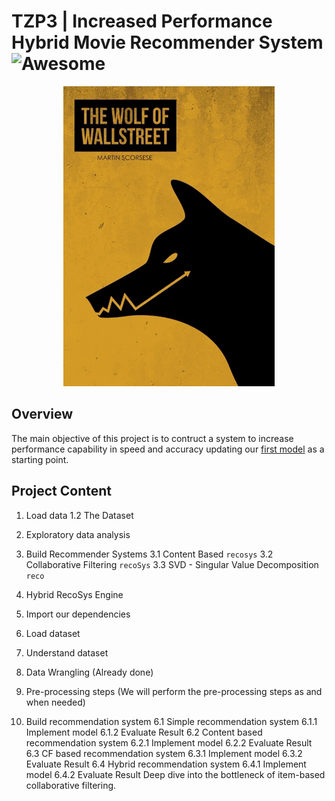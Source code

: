 # TZP3 | Increased Performance Hybrid Movie Recommender System ![Awesome](https://awesome.re/badge.svg)


<p align="center"> 
<img src="img/tzp3_img.gif">
</p>

## Overview 

The main objective of this project is to contruct a system to increase performance capability in speed and accuracy updating our [first model](https://columbia.bootcampcontent.com/Zee/movies_rec_project_3) as a starting point.

## Project Content
1. Load data
1.2 The Dataset 
2. Exploratory data analysis
3. Build Recommender Systems
3.1 Content Based `recosys` 
3.2 Collaborative Filtering `recoSys`
3.3 SVD - Singular Value Decomposition `reco`
4. Hybrid RecoSys Engine 


1. Import our dependencies
2. Load dataset
3. Understand dataset
4. Data Wrangling (Already done)
5. Pre-processing steps (We will perform the pre-processing steps as and when needed)
6. Build recommendation system
   6.1 Simple recommendation system
        6.1.1 Implement model
        6.1.2 Evaluate Result
    6.2 Content based recommendation system
        6.2.1 Implement model
        6.2.2 Evaluate Result
    6.3 CF based recommendation system
        6.3.1 Implement model
        6.3.2 Evaluate Result
    6.4 Hybrid recommendation system
        6.4.1 Implement model
        6.4.2 Evaluate Result
Deep dive into the bottleneck of item-based collaborative filtering.


